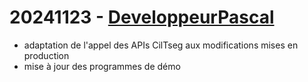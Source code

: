 # 20241123 - [DeveloppeurPascal](https://github.com/DeveloppeurPascal)

* adaptation de l'appel des APIs CilTseg aux modifications mises en production
* mise à jour des programmes de démo
